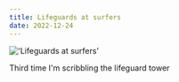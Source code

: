 ```yaml
---
title: Lifeguards at surfers
date: 2022-12-24
---
```


![‘Lifeguards at surfers’](/221224-lifeguard-tower.jpg)

Third time I'm scribbling the lifeguard tower








